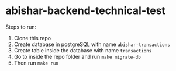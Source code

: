﻿# abishar-backend-technical-test

Steps to run:
1. Clone this repo 
2. Create database in postgreSQL with name `abishar-transactions`
3. Create table inside the database with name `transactions`
4. Go to inside the repo folder and run `make migrate-db`
5. Then run `make run`
